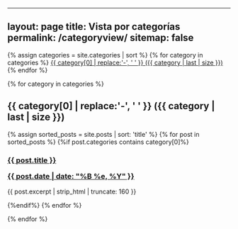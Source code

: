  ---
 layout: page
 title: Vista por categorías
 permalink: /categoryview/
 sitemap: false
 ---

 <div>
 {% assign categories = site.categories | sort %}
 {% for category in categories %}
  <span class="site-tag">
     <a href="#{{ category | first | slugify }}">
             {{ category[0] | replace:'-', ' ' }} ({{ category | last | size }})
     </a>
 </span>
 {% endfor %}
 </div>
 
 <div id="index">

 {% for category in categories %}
 <a name="{{ category[0] }}"></a><h2>{{ category[0] | replace:'-', ' ' }} ({{ category | last | size }}) </h2>
 {% assign sorted_posts = site.posts | sort: 'title' %}
 {% for post in sorted_posts %}
 {%if post.categories contains category[0]%}

   <h3><a href="{{ site.url }}{{ site.baseurl }}{{ post.url }}" title="{{ post.title }}">{{ post.title }} <p class="date">{{ post.date |  date: "%B %e, %Y" }}</p></a></h3>
    <p>{{ post.excerpt | strip_html | truncate: 160 }}</p>

 {%endif%}
 {% endfor %}

 {% endfor %}
 </div>
